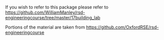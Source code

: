 
If you wish to refer to this package please refer to 
https://github.com/WilliamManley/rsd-engineeringcourse/tree/master/17building_lab

Portions of the material are taken from https://github.com/OxfordRSE/rsd-engineeringcourse
